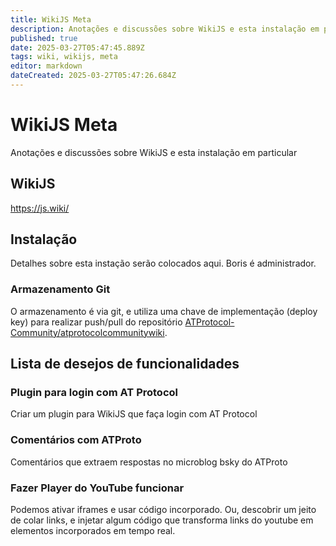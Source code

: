 ```yaml
---
title: WikiJS Meta
description: Anotações e discussões sobre WikiJS e esta instalação em particular
published: true
date: 2025-03-27T05:47:45.889Z
tags: wiki, wikijs, meta
editor: markdown
dateCreated: 2025-03-27T05:47:26.684Z
---
```


# WikiJS Meta

Anotações e discussões sobre WikiJS e esta instalação em particular

## WikiJS

https://js.wiki/

## Instalação

Detalhes sobre esta instação serão colocados aqui. Boris é administrador.

### Armazenamento Git

O armazenamento é via git, e utiliza uma chave de implementação (deploy key) para realizar push/pull do repositório [ATProtocol-Community/atprotocolcommunitywiki](https://github.com/ATProtocol-Community/atprotocommunitywiki).

## Lista de desejos de funcionalidades

### Plugin para login com AT Protocol

Criar um plugin para WikiJS que faça login com AT Protocol

### Comentários com ATProto

Comentários que extraem respostas no microblog bsky do ATProto

### Fazer Player do YouTube funcionar

Podemos ativar iframes e usar código incorporado. Ou, descobrir um jeito de colar links, e injetar algum código que transforma links do youtube em elementos incorporados em tempo real.